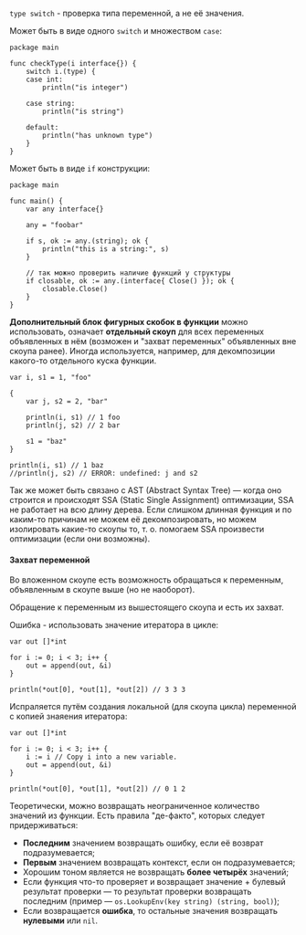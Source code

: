`type switch` - проверка типа переменной, а не её значения. 

Может быть в виде одного `switch` и множеством `case`:

    package main

    func checkType(i interface{}) {
        switch i.(type) {
        case int:
            println("is integer")

        case string:
            println("is string")

        default:
            println("has unknown type")
        }
    }

Может быть в виде `if` конструкции:

    package main

    func main() {
        var any interface{}

        any = "foobar"

        if s, ok := any.(string); ok {
            println("this is a string:", s)
        }

        // так можно проверить наличие функций у структуры
        if closable, ok := any.(interface{ Close() }); ok {
            closable.Close()
        }
    }

**Дополнительный блок фигурных скобок в функции** можно использовать, означает **отдельный скоуп** для всех переменных
объявленных в нём (возможен и "захват переменных" объявленных вне скоупа ранее). 
Иногда используется, например, для декомпозиции какого-то отдельного куска функции.

    var i, s1 = 1, "foo"

    {
        var j, s2 = 2, "bar"

        println(i, s1) // 1 foo
        println(j, s2) // 2 bar

        s1 = "baz"
    }

    println(i, s1) // 1 baz
    //println(j, s2) // ERROR: undefined: j and s2

Так же может быть связано с AST (Abstract Syntax Tree) — когда оно строится и происходят SSA (Static Single Assignment)
оптимизации, SSA не работает на всю длину дерева. 
Если слишком длинная функция и по каким-то причинам не можем её декомпозировать,
но можем изолировать какие-то скоупы то, т. о. помогаем SSA произвести оптимизации (если они возможны).

#### Захват переменной

Во вложенном скоупе есть возможность обращаться к переменным, объявленным в скоупе выше (но не наоборот).

Обращение к переменным из вышестоящего скоупа и есть их захват.

Ошибка - использовать значение итератора в цикле:

    var out []*int

    for i := 0; i < 3; i++ {
        out = append(out, &i)
    }

    println(*out[0], *out[1], *out[2]) // 3 3 3

Испраляется путём создания локальной (для скоупа цикла) переменной с копией знаяения итератора:

    var out []*int

    for i := 0; i < 3; i++ {
        i := i // Copy i into a new variable.
        out = append(out, &i)
    }

    println(*out[0], *out[1], *out[2]) // 0 1 2

Теоретически, можно возвращать неограниченное количество значений из функции. 
Есть правила "де-факто", которых следует придерживаться:

* **Последним** значением возвращать ошибку, если её возврат подразумевается;
* **Первым** значением возвращать контекст, если он подразумевается;
* Хорошим тоном является не возвращать **более четырёх** значений;
* Если функция что-то проверяет и возвращает значение + булевый результат проверки —
то результат проверки возвращать последним (пример — `os.LookupEnv(key string) (string, bool)`);
* Если возвращается **ошибка**, то остальные значения возвращать **нулевыми** или `nil`.
